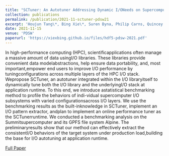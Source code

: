 ```yaml
---
title: "SCTuner: An Autotuner Addressing Dynamic I/ONeeds on Supercomputer I/O Subsystems"
collection: publications
permalink: /publication/2021-11-sctuner-pdsw21
excerpt: 'Houjun Tang\*, Bing Xie\*, Suren Byna, Philip Carns, Quincey Koziol, Sudarsun Kannan, Jay Lofstead, Sarp Oral (\* equal contribution)'
date: 2021-11-15
venue: 'PDSW'
paperurl: 'https://xiexbing.github.io/files/hdf5-pdsw-2021.pdf'
---
```

In  high-performance  computing  (HPC),  scientificapplications   often   manage   a   massive   amount   of   data   usingI/O  libraries.  These  libraries  provide  convenient  data  modelabstractions,  help  ensure  data  portability,  and,  most  important,empower   end   users   to   improve   I/O   performance   by   tuningconfigurations  across  multiple  layers  of  the  HPC  I/O  stack.  Wepropose SCTuner, an autotuner integrated within the I/O libraryitself to dynamically tune both the I/O library and the underlyingI/O  stack  at  application  runtime.  To  this  end,  we  introduce  astatistical benchmarking method to profile the behaviors of indi-vidual supercomputer I/O subsystems with varied configurationsacross I/O layers. We use the benchmarking results as the built-inknowledge in SCTuner, implement an I/O pattern extractor, andplan to implement an online performance tuner as the SCTunerruntime. We conducted a benchmarking analysis on the Summitsupercomputer and its GPFS file system Alpine. The preliminaryresults show that our method can effectively extract the consistentI/O   behaviors   of   the   target   system   under   production   load,building  the  base  for  I/O  autotuning  at  application  runtime.

[Full Paper](https://xiexbing.github.io/files/hdf5-pdsw-2021.pdf)
